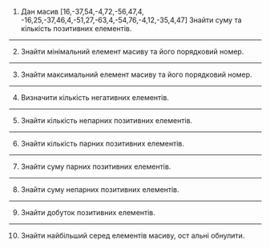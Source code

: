 1. Дан масив [16,-37,54,-4,72,-56,47,4, -16,25,-37,46,4,-51,27,-63,4,-54,76,-4,12,-35,4,47] Знайти суму та кількість позитивних елементів.
-----------------------
2. Знайти мінімальний елемент масиву та його порядковий номер.
-----------------------
3. Знайти максимальний елемент масиву та його порядковий номер.
-----------------------
4. Визначити кількість негативних елементів.
-----------------------
5. Знайти кількість непарних позитивних елементів.
-----------------------
6. Знайти кількість парних позитивних елементів.
-----------------------
7. Знайти суму парних позитивних елементів.
-----------------------
8. Знайти суму непарних позитивних елементів.
-----------------------
9. Знайти добуток позитивних елементів.
-----------------------
10. Знайти найбільший серед елементів масиву, ост альні обнулити.